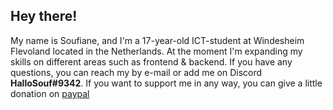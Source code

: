 ## Hey there!

My name is Soufiane, and I'm a 17-year-old ICT-student at Windesheim Flevoland located in the Netherlands. At the moment I'm expanding my skills on different areas such as frontend & backend. If you have any questions, you can reach my by e-mail or add me on Discord **HalloSouf#9342**. If you want to support me in any way, you can give a little donation on [paypal](https://www.paypal.com/paypalme/hallosouf)
